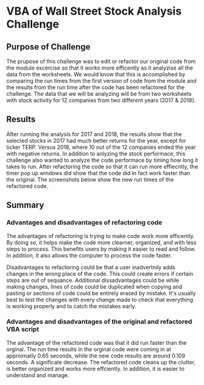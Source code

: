 # VBA of Wall Street Stock Analysis Challenge
##  Purpose of Challenge
The prupose of this challenge was to edit or refactor our original code from the module excercise so that it works more efficently as it analyzise all the data from the worksheets. We would know that this is accomplished by comparing the run times from the first version of code from the module and the results from the run time after the code has been refactored for the challenge. The data that we will be analyzing will be from two worksheets with stock activity for 12 companies from two different years (2017 & 2018). 

## Results
After running the analysis for 2017 and 2018, the results show that the selected stocks in 2017 had much better returns for the year, except for ticker TERP. Versus 2018, where 10 out of the 12 companies ended the year with negative returns.  In addition to anlyzing the stock performace, this challenge also wanted to analyze the code performace by timing how long it takes to run.  After refactoring the code so that it can run more effiecntly, the timer pop up windows did show that the code did in fact work faster than the original. The screenshots below show the new run times of the refactored code. 


## Summary
### Advantages and disadvantages of refactoring code
The advantages of refactoring is trying to make code work more efficently.  By doing so, it helps make the code more clearner, organized, and with less steps to process.  This benefits users by making it easier to read and follow.  In addition, it also allows the computer to process the code faster.

Disadvantages to refactoring could be that a user inadvertnily adds changes in the wrong place of the code.  This could create errors if certain steps are out of sequance.  Additional dissadvantages could be while making changes, lines of code could be duplicated when copying and pasting or sections of code could be entirely erased by mistake.  It's usually best to test the changes with every change made to check that everything is working properly and to catch the mistakes early.   

### Advantages and disadvantages of the original and refactored VBA script
The advantage of the refactored code was that it did run faster than the orginal.  The run time results in the orginal code were coming in at approimatly 0.65 seconds, while the new code results are around 0.109 seconds.  A significate decrease.  The refactored code cleans up the clutter, is better organized and works more effciently.  In addition, it is easier to understand and manage.
